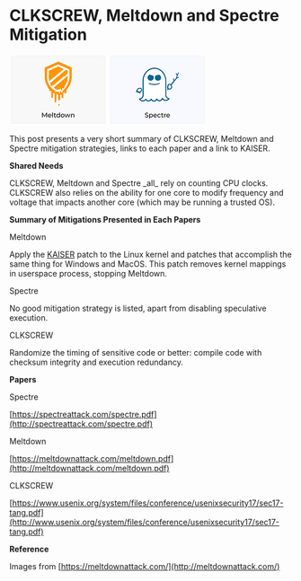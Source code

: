 # CLKSCREW, Meltdown and Spectre Mitigation

![meltdown_and_spectre_logos](meltdown_and_spectre_logos.png)

This post presents a very short summary of CLKSCREW, Meltdown and Spectre mitigation strategies, links to each paper and a link to KAISER.

**Shared Needs**

CLKSCREW, Meltdown and Spectre \_all\_ rely on counting CPU clocks. CLKSCREW also relies on the ability for one core to modify frequency and voltage that impacts another core (which may be running a trusted OS).

**Summary of Mitigations Presented in Each Papers**

Meltdown

Apply the [KAISER](http://en.wikipedia.org/wiki/Kernel_page-table_isolation) patch to the Linux kernel and patches that accomplish the same thing for Windows and MacOS. This patch removes kernel mappings in userspace process, stopping Meltdown.

Spectre

No good mitigation strategy is listed, apart from disabling speculative execution.

CLKSCREW

Randomize the timing of sensitive code or better: compile code with checksum integrity and execution redundancy.

**Papers**

Spectre

[https://spectreattack.com/spectre.pdf](http://spectreattack.com/spectre.pdf) 

Meltdown

[https://meltdownattack.com/meltdown.pdf](http://meltdownattack.com/meltdown.pdf) 

CLKSCREW

[https://www.usenix.org/system/files/conference/usenixsecurity17/sec17-tang.pdf](http://www.usenix.org/system/files/conference/usenixsecurity17/sec17-tang.pdf) 

**Reference**

Images from [https://meltdownattack.com/](http://meltdownattack.com/) 